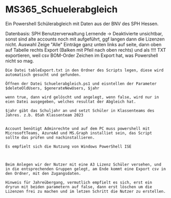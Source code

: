 # MS365_Schuelerabgleich
 Ein Powershell Schülerabgleich mit Daten aus der BNV des SPH Hessen. 

Datenbasis: 
	SPH Benutzerverwaltung Lernende -> Deaktivierte unsichtbar, sonst sind alte accounts noch mit aufgeführt, ggf langen dann die Lizenzen nicht.
	Auswahl Zeige "Alle" Einträge ganz unten links auf seite, dann oben auf Tabelle rechts Export (Balken mit Pfeil nach oben rechts) und als !!!! TXT exportieren, weil csv BOM-Order Zeichen im Export hat, was Powershell nicht so mag.
	
	Die Datei tableExport.txt in den Ordner des Scripts legen, diese wird automatisch gesucht und gefunden.
	
	Öffnen der Datei Schuelerabgleich.ps1 und eisntellen der Parameter $deleteOldUsers, $generateNewUsers, $jahr
	
	wenn true, dann wird gelöscht und angelegt, wenn false, wird nur in eien Datei ausgegeben, welches resultat der Abgleich hat. 
	
	$jahr gibt das Schuljahr an und setzt Schüler in Klassenteams des Jahres. z.b. 05ah Klassenteam 2023
	
	
	Account benötigt Adminrechte und auf dem PC muss powershell mit MicrosoftTeams, AzureAd und MS.Graph installiet sein, das Script sollte das prüfen und nachinstallieren. 
	
	Es empfielt sich die Nutzung von Windows PowerShell ISE
	
	
	
	Beim Anlegen wir der Nutzer mit eine A3 Lizenz Schüler versehen, und in die entsprechenden Gruppen gelegt, am Ende kommt eine Export csv in den Ordner, mit den Zugangsdaten.
	
	Hinweis für Jahreübergang, vermutlich empfielt es sich, erst ein dryrun mit beiden parametern auf false, dann erst löschen um die Lizenzen frei zu machen und im letzen Schritt die Nutzer zu erstellen.